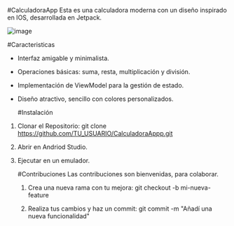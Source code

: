 #CalculadoraApp
Esta es una calculadora moderna con un diseño inspirado en IOS, desarrollada en Jetpack.

![image](https://github.com/user-attachments/assets/73e68a4d-7eb8-4c44-980c-06d2ebff30db)


#Caracteristicas
- Interfaz amigable y minimalista.
- Operaciones básicas: suma, resta, multiplicación y división.
- Implementación de ViewModel para la gestión de estado.
- Diseño atractivo, sencillo con colores personalizados.

  #Instalación
 1. Clonar el Repositorio:
  git clone https://github.com/TU_USUARIO/CalculadoraAppp.git
2. Abrir en Andriod Studio.
3. Ejecutar en un emulador.

   #Contribuciones
   Las contribuciones son bienvenidas, para colaborar.
   1. Crea una nueva rama con tu mejora:
      git checkout -b mi-nueva-feature

   2. Realiza tus cambios y haz un commit:
      git commit -m "Añadí una nueva funcionalidad"
     
